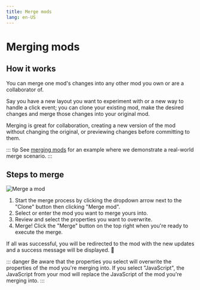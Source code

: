 ```yaml
---
title: Merge mods
lang: en-US
---
```


# Merging mods

## How it works

You can merge one mod's changes into any other mod you own or are a collaborator of.

Say you have a new layout you want to experiment with or a new way to handle a click event; you can clone your existing mod, make the desired changes and merge those changes into your original mod.

Merging is great for collaboration, creating a new version of the mod without changing the original, or previewing changes before committing to them.

::: tip
See [merging mods](/examples/merging-mods.html) for an example where we demonstrate a real-world merge scenario.
:::

## Steps to merge

<img alt="Merge a mod" src="https://res.cloudinary.com/component/image/upload/v1568322178/guide/merge-mod.png">

1. Start the merge process by clicking the dropdown arrow next to the "Clone" button then clicking "Merge mod".
2. Select or enter the mod you want to merge yours into.
3. Review and select the properties you want to overwrite.
4. Merge! Click the "Merge" button on the top right when you're ready to execute the merge.

If all was successful, you will be redirected to the mod with the new updates and a success message will be displayed. 🎉

::: danger
Be aware that the properties you select will overwrite the properties of the mod you're merging into. If you select "JavaScript", the JavaScript from your mod will replace the JavaScript of the mod you're merging into.
:::
